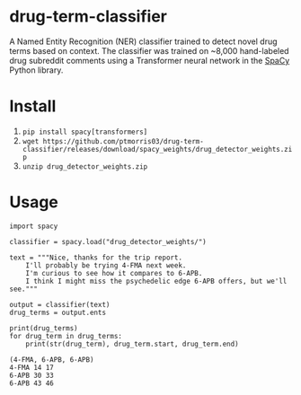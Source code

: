 # drug-term-classifier
A Named Entity Recognition (NER) classifier trained to detect novel drug terms based on context. The classifier was trained on ~8,000 hand-labeled drug subreddit comments using a Transformer neural network in the [SpaCy](https://spacy.io/) Python library.

# Install
1. `pip install spacy[transformers]`
2. `wget https://github.com/ptmorris03/drug-term-classifier/releases/download/spacy_weights/drug_detector_weights.zip`
3. `unzip drug_detector_weights.zip`

# Usage
```python3
import spacy

classifier = spacy.load("drug_detector_weights/")

text = """Nice, thanks for the trip report. 
    I'll probably be trying 4-FMA next week. 
    I'm curious to see how it compares to 6-APB.
    I think I might miss the psychedelic edge 6-APB offers, but we'll see."""

output = classifier(text)
drug_terms = output.ents

print(drug_terms)
for drug_term in drug_terms:
    print(str(drug_term), drug_term.start, drug_term.end)
```
```
(4-FMA, 6-APB, 6-APB)
4-FMA 14 17
6-APB 30 33
6-APB 43 46
```
